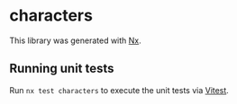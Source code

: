 # characters

This library was generated with [Nx](https://nx.dev).

## Running unit tests

Run `nx test characters` to execute the unit tests via [Vitest](https://vitest.dev/).
